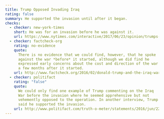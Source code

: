 ```yaml
---
title: Trump Opposed Invading Iraq
rating: false
summary: He supported the invasion until after it began.
checks:
  - checker: new-york-times
    short: He was for an invasion before he was against it.
    url: https://www.nytimes.com/interactive/2017/06/23/opinion/trumps-lies.html
  - checker: factcheck-org
    rating: no-evidence
    quote:
      There is no evidence that we could find, however, that he spoke
      against the war *before* it started, although we did find he
      expressed early concerns about the cost and direction of the war
      a few months after it started.
    url: http://www.factcheck.org/2016/02/donald-trump-and-the-iraq-war/
  - checker: politifact
    rating: "false"
    quote:
      We could only find one example of Trump commenting on the Iraq
      War before the invasion where he seemed apprehensive but not
      vehemently opposed to the operation. In another interview, Trump
      said he supported the invasion.
    url: http://www.politifact.com/truth-o-meter/statements/2016/jun/22/donald-trump/trump-still-wrong-his-claim-opposed-iraq-war-ahead/
---
```


